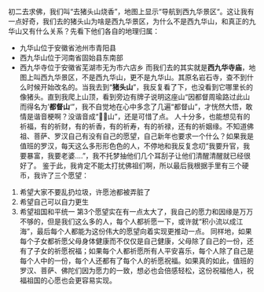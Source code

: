 初二去求佛，我们叫“去猪头山烧香”，地图上显示“导航到西九华景区“。这让我有一点好奇，我们去的猪头山为啥是西九华景区，为什么不是西九华山，和真正的九华山又有什么关系？先看下他们各自的地理归属：
- 九华山位于安徽省池州市青阳县
- 西九华山位于河南省固始县东南部
- 西九华寺位于安徽省芜湖市无为市六店乡
而我们去的其实就是**西九华寺庙**，地图上叫西九华景区，不是西九华山，更不是九华山。其原名岩石寺，查不到什么时候开始改名的。当我去到“**猪头山**”，我反复看了下，也没看到它哪里长的像猪头。直到我爬上山顶，看到旁边有牌子说明这座山“因都督周瑜路过此山而得名为’**都督山**‘”，我不自觉地在心中多念了几遍“都督山”，才恍然大悟，敢情是谐音梗啊？没谐音成“🐷🐷山”，还是可惜了点。
人十分多，也能想见有的祈福，有的祈财，有的祈香，有的祈寿，有的祈禄，还有的祈姻缘。不知道佛祖、菩萨、罗汉自己有没有自己的愿望，自己新年也要求一个什么？如果我是值班的罗汉，每天这么多形形色色的人，不停地和我反复念叨“我要升官，我要暴富，我要老婆....”，我不托梦抽他们几个耳刮子让他们清醒清醒就已经很好了。
鉴于此，我肯定不能太打扰佛祖们啊，所以最后我根据手里有三个硬币，我许了三个愿望：
1. 希望大家不要乱扔垃圾，许愿池都被弄脏了
2. 希望自己可以自力更生
3. 希望祖国和平统一
第3个愿望实在有一点太大了，我自己的愿力和因缘是万万不够的，但是我们这么多的人，每个人都祈愿一下，或许就“积小流以成江海”，最后每个人都能为这份伟大的愿望向着实现更推动一点。
同样地，如果每个子女都祈愿父母身体健康而不仅仅是自己健康，父母除了自己的一份，还有了子女的祈愿祝福；如果每个人都祈愿所有人平安喜乐，每个人除了自己是每个人中的一份，每个人还都有了每个人的祈愿祝福。如果真的如此，值班的罗汉、菩萨、佛陀们因为愿力的一致，想必也会倍感轻松，这份祝福他人，祝福祖国的心愿也会更容易实现。
